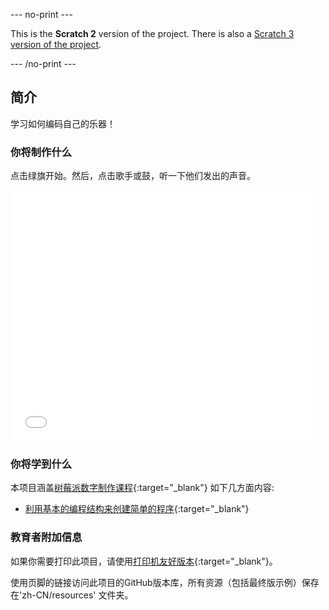 --- no-print ---

This is the **Scratch 2** version of the project. There is also a [Scratch 3 version of the project](https://projects.raspberrypi.org/zh-CN/projects/rock-band).

--- /no-print ---

## 简介

学习如何编码自己的乐器！

### 你将制作什么

点击绿旗开始。然后，点击歌手或鼓，听一下他们发出的声音。

<div class="scratch-preview">
  <iframe allowtransparency="true" width="485" height="402" src="//scratch.mit.edu/projects/embed/227514913/?autostart=false" frameborder="0"></iframe>
</div>

### 你将学到什么

本项目涵盖[树莓派数字制作课程](http://rpf.io/curriculum){:target="_blank"} 如下几方面内容:

+ [利用基本的编程结构来创建简单的程序](https://www.raspberrypi.org/curriculum/programming/creator){:target="_blank"}

### 教育者附加信息

如果你需要打印此项目，请使用[打印机友好版本](https://projects.raspberrypi.org/zh-CN/projects/rock-band-scratch2/print){:target="_blank"}。

使用页脚的链接访问此项目的GitHub版本库，所有资源（包括最终版示例）保存在'zh-CN/resources' 文件夹。
